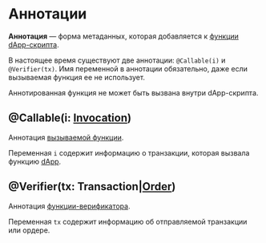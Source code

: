 # Аннотации

**Аннотация** — форма метаданных, которая добавляется к [функции](/ru/ride/functions/) [dApp-скрипта](/ru/ride/script/script-types/dapp-script).

В настоящее время существуют две аннотации: `@Callable(i)` и `@Verifier(tx)`. Имя переменной в аннотации обязательно, даже если вызываемая функция ее не использует.

Аннотированная функция не может быть вызвана внутри dApp-скрипта.

## @Callable(i: [Invocation](/ru/ride/structures/common-structures/invocation))

Аннотация [вызываемой функции](/ru/ride/functions/callable-function).

Переменная `i` содержит информацию о транзакции, которая вызвала функцию [dApp](/ru/blockchain/account/dapp). 

## @Verifier(tx: Transaction|[Order](/ru/ride/structures/common-structures/order))

Аннотация [функции-верификатора](/ru/ride/functions/verifier-function).

Переменная `tx` содержит информацию об отправляемой транзакции или ордере.
